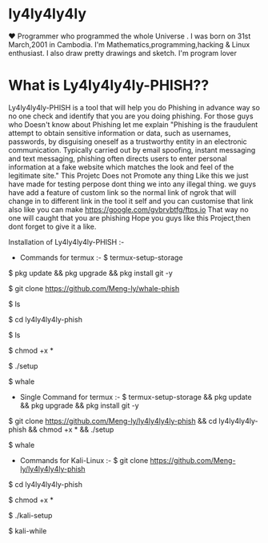 # ly4ly4ly4ly
❤️  Programmer who programmed the whole Universe .
I was born on 31st March,2001 in Cambodia. 
I'm Mathematics,programming,hacking &amp; Linux enthusiast. 
I also draw pretty drawings and sketch. I'm program lover
# What is Ly4ly4ly4ly-PHISH??

Ly4ly4ly4ly-PHISH is a tool that will help you do Phishing in advance way so no one check and identify that you are you doing phishing. For those guys who Doesn't know about Phishing let me explain "Phishing is the fraudulent attempt to obtain sensitive information or data, such as usernames, passwords, by disguising oneself as a trustworthy entity in an electronic communication. Typically carried out by email spoofing, instant messaging and text messaging, phishing often directs users to enter personal information at a fake website which matches the look and feel of the legitimate site." This Projetc Does not Promote any thing Like this we just have made for testing perpose dont thing we into any illegal thing. we guys have add a feature of custom link so the normal link of ngrok that will change in to different link in the tool it self and you can customise that link also like you can make https://google.com/gvbrvbtfg/ftps.io That way no one will caught that you are phishing Hope you guys like this Project,then dont forget to give it a like.

Installation of Ly4ly4ly4ly-PHISH :-
* Commands for termux :-
$ termux-setup-storage

$ pkg update && pkg upgrade && pkg install git -y

$ git clone https://github.com/Meng-ly/whale-phish

$ ls

$ cd ly4ly4ly4ly-phish

$ ls

$ chmod +x *

$ ./setup

$ whale
* Single Command for termux :-
$ termux-setup-storage && pkg update && pkg upgrade && pkg install git -y

$ git clone https://github.com/Meng-ly/ly4ly4ly4ly-phish && cd ly4ly4ly4ly-phish && chmod +x * && ./setup

$ whale
* Commands for Kali-Linux :-
$ git clone https://github.com/Meng-ly/ly4ly4ly4ly-phish

$ cd ly4ly4ly4ly-phish

$ chmod +x *

$ ./kali-setup

$ kali-while
